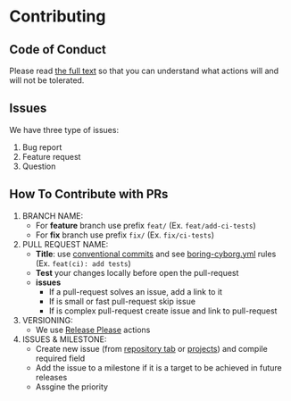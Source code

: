 <!--
# WARN
# This file is autogenerated and should not be modified directly. See scaffold project (url: https://github.com/TwinPlay-AI/scaffold)
-->
# Contributing

## Code of Conduct

Please read [the full text](CODE_OF_CONDUCT.md) so that you can understand what actions will and will not be tolerated.

## Issues

We have three type of issues:

1. Bug report
2. Feature request
3. Question

## How To Contribute with PRs

1. BRANCH NAME:
   * For **feature** branch use prefix `feat/` (Ex. `feat/add-ci-tests`)
   * For **fix** branch use prefix `fix/` (Ex. `fix/ci-tests`)
2. PULL REQUEST NAME:
   * **Title**: use [conventional commits](https://www.conventionalcommits.org/en/v1.0.0/) and see [boring-cyborg.yml](.github/boring-cyborg.yml) rules (Ex. `feat(ci): add tests`)
   * **Test** your changes locally before open the pull-request
   * **issues**
     * If a pull-request solves an issue, add a link to it
     * If is small or fast pull-request skip issue
     * If is complex pull-request create issue and link to pull-request
3. VERSIONING:
   * We use [Release Please](https://github.com/googleapis/release-please-action) actions
4. ISSUES & MILESTONE:
   * Create new issue (from [repository tab](../..//issues) or [projects](https://github.com/orgs/TwinPlay-AI/projects/1/views/1)) and compile required field
   * Add the issue to a milestone if it is a target to be achieved in future releases
   * Assgine the priority
